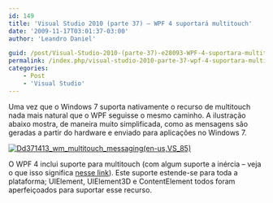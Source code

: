 ```yaml
---
id: 149
title: 'Visual Studio 2010 (parte 37) – WPF 4 suportará multitouch'
date: '2009-11-17T03:01:37-03:00'
author: 'Leandro Daniel'

guid: /post/Visual-Studio-2010-(parte-37)-e28093-WPF-4-suportara-multitouch.aspx
permalink: /index.php/visual-studio-2010-parte-37-wpf-4-suportara-multitouch/
categories:
    - Post
    - 'Visual Studio'
---
```


Uma vez que o Windows 7 suporta nativamente o recurso de multitouch nada mais natural que o WPF seguisse o mesmo caminho. A ilustração abaixo mostra, de maneira muito simplificada, como as mensagens são geradas a partir do hardware e enviado para aplicações no Windows 7.

[![Dd371413_wm_multitouch_messaging(en-us,VS_85)](http://leandrodaniel.com/pics/WindowsLiveWriter/VisualStudio2010parte37LINQDeclarative/127F792C/Dd371413_wm_multitouch_messagingenusVS_85_thumb.png "Dd371413_wm_multitouch_messaging(en-us,VS_85)")](http://leandrodaniel.com/pics/WindowsLiveWriter/VisualStudio2010parte37LINQDeclarative/1C27E762/Dd371413_wm_multitouch_messagingenusVS_85.png)

O WPF 4 inclui suporte para multitouch (com algum suporte a inércia – veja o que isso significa [nesse link](http://msdn.microsoft.com/en-us/library/dd371413(VS.85))). Este suporte estende-se para toda a plataforma; UIElement, UIElement3D e ContentElement todos foram aperfeiçoados para suportar esse recurso.